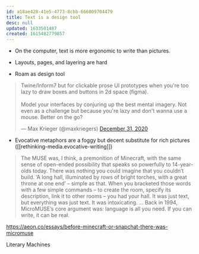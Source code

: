 ```yaml
---
id: a18ae428-41e5-4773-8cbb-666009704479
title: Text is a design tool
desc: null
updated: 1633501487
created: 1615482779857
---
```


- On the computer, text is more ergonomic to write than pictures.

- Layouts, pages, and layering are hard

- Roam as design tool

<blockquote class="twitter-tweet"><p lang="en" dir="ltr">Twine/Inform7 but for clickable prose UI prototypes when you&#39;re too lazy to draw boxes and buttons in 2d space (figma).<br><br>Model your interfaces by conjuring up the best mental imagery. Not even as a challenge but because you&#39;re lazy and don&#39;t wanna use a mouse. Better on the go?</p>&mdash; Max Krieger (@maxkriegers) <a href="https://twitter.com/maxkriegers/status/1344523062608326656?ref_src=twsrc%5Etfw">December 31, 2020</a></blockquote> <script async src="https://platform.twitter.com/widgets.js" charset="utf-8"></script>

- Evocative metaphors are a foggy but decent substitute for rich pictures ([[rethinking-media.evocative-writing]])

> The MUSE was, I think, a premonition of Minecraft, with the same sense of open-ended possibility that speaks so powerfully to 14-year-olds today. There was nothing you could imagine that you couldn’t build. ‘A long hall, illuminated by rows of bright torches, with a great throne at one end’ – simple as that. When you bracketed those words with a few simple commands – to create the room, specify its description, link it to other rooms – you had your hall.
> It was just text, but everything was just text. It was intoxicating.
> … Back in 1994, MicroMUSE’s core argument was: language is all you need. If you can write, it can be real.

https://aeon.co/essays/before-minecraft-or-snapchat-there-was-micromuse

Literary Machines

[//begin]: # "Autogenerated link references for markdown compatibility"

[evocative-writing]: evocative-writing.md "Writing as evocation"

[//end]: # "Autogenerated link references"
